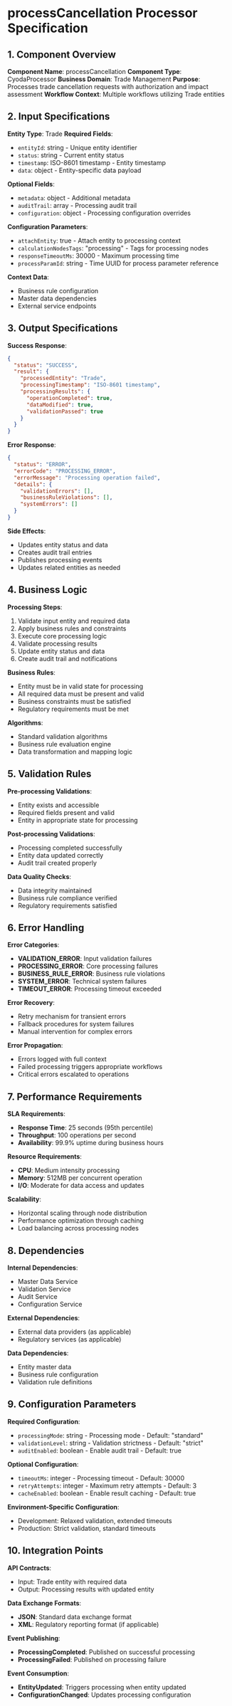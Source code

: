 # processCancellation Processor Specification

## 1. Component Overview
**Component Name**: processCancellation
**Component Type**: CyodaProcessor
**Business Domain**: Trade Management
**Purpose**: Processes trade cancellation requests with authorization and impact assessment
**Workflow Context**: Multiple workflows utilizing Trade entities

## 2. Input Specifications
**Entity Type**: Trade
**Required Fields**:
- `entityId`: string - Unique entity identifier
- `status`: string - Current entity status
- `timestamp`: ISO-8601 timestamp - Entity timestamp
- `data`: object - Entity-specific data payload

**Optional Fields**:
- `metadata`: object - Additional metadata
- `auditTrail`: array - Processing audit trail
- `configuration`: object - Processing configuration overrides

**Configuration Parameters**:
- `attachEntity`: true - Attach entity to processing context
- `calculationNodesTags`: "processing" - Tags for processing nodes
- `responseTimeoutMs`: 30000 - Maximum processing time
- `processParamId`: string - Time UUID for process parameter reference

**Context Data**:
- Business rule configuration
- Master data dependencies
- External service endpoints

## 3. Output Specifications
**Success Response**:
```json
{
  "status": "SUCCESS",
  "result": {
    "processedEntity": "Trade",
    "processingTimestamp": "ISO-8601 timestamp",
    "processingResults": {
      "operationCompleted": true,
      "dataModified": true,
      "validationPassed": true
    }
  }
}
```

**Error Response**:
```json
{
  "status": "ERROR",
  "errorCode": "PROCESSING_ERROR",
  "errorMessage": "Processing operation failed",
  "details": {
    "validationErrors": [],
    "businessRuleViolations": [],
    "systemErrors": []
  }
}
```

**Side Effects**:
- Updates entity status and data
- Creates audit trail entries
- Publishes processing events
- Updates related entities as needed

## 4. Business Logic
**Processing Steps**:
1. Validate input entity and required data
2. Apply business rules and constraints
3. Execute core processing logic
4. Validate processing results
5. Update entity status and data
6. Create audit trail and notifications

**Business Rules**:
- Entity must be in valid state for processing
- All required data must be present and valid
- Business constraints must be satisfied
- Regulatory requirements must be met

**Algorithms**:
- Standard validation algorithms
- Business rule evaluation engine
- Data transformation and mapping logic

## 5. Validation Rules
**Pre-processing Validations**:
- Entity exists and accessible
- Required fields present and valid
- Entity in appropriate state for processing

**Post-processing Validations**:
- Processing completed successfully
- Entity data updated correctly
- Audit trail created properly

**Data Quality Checks**:
- Data integrity maintained
- Business rule compliance verified
- Regulatory requirements satisfied

## 6. Error Handling
**Error Categories**:
- **VALIDATION_ERROR**: Input validation failures
- **PROCESSING_ERROR**: Core processing failures
- **BUSINESS_RULE_ERROR**: Business rule violations
- **SYSTEM_ERROR**: Technical system failures
- **TIMEOUT_ERROR**: Processing timeout exceeded

**Error Recovery**:
- Retry mechanism for transient errors
- Fallback procedures for system failures
- Manual intervention for complex errors

**Error Propagation**:
- Errors logged with full context
- Failed processing triggers appropriate workflows
- Critical errors escalated to operations

## 7. Performance Requirements
**SLA Requirements**:
- **Response Time**: 25 seconds (95th percentile)
- **Throughput**: 100 operations per second
- **Availability**: 99.9% uptime during business hours

**Resource Requirements**:
- **CPU**: Medium intensity processing
- **Memory**: 512MB per concurrent operation
- **I/O**: Moderate for data access and updates

**Scalability**:
- Horizontal scaling through node distribution
- Performance optimization through caching
- Load balancing across processing nodes

## 8. Dependencies
**Internal Dependencies**:
- Master Data Service
- Validation Service
- Audit Service
- Configuration Service

**External Dependencies**:
- External data providers (as applicable)
- Regulatory services (as applicable)

**Data Dependencies**:
- Entity master data
- Business rule configuration
- Validation rule definitions

## 9. Configuration Parameters
**Required Configuration**:
- `processingMode`: string - Processing mode - Default: "standard"
- `validationLevel`: string - Validation strictness - Default: "strict"
- `auditEnabled`: boolean - Enable audit trail - Default: true

**Optional Configuration**:
- `timeoutMs`: integer - Processing timeout - Default: 30000
- `retryAttempts`: integer - Maximum retry attempts - Default: 3
- `cacheEnabled`: boolean - Enable result caching - Default: true

**Environment-Specific Configuration**:
- Development: Relaxed validation, extended timeouts
- Production: Strict validation, standard timeouts

## 10. Integration Points
**API Contracts**:
- Input: Trade entity with required data
- Output: Processing results with updated entity

**Data Exchange Formats**:
- **JSON**: Standard data exchange format
- **XML**: Regulatory reporting format (if applicable)

**Event Publishing**:
- **ProcessingCompleted**: Published on successful processing
- **ProcessingFailed**: Published on processing failure

**Event Consumption**:
- **EntityUpdated**: Triggers processing when entity updated
- **ConfigurationChanged**: Updates processing configuration
